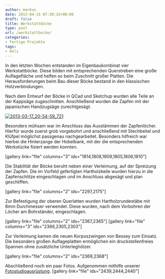 ```yaml
---
author: markus
date: 2013-04-15 07:30:33+00:00
draft: false
title: Werkstattböcke
type: post
url: /werkstattbocke/
categories:
- Fertige Projekte
tags:
- Holz
---
```


In den letzten Wochen entstanden im Eigenbaukombinat vier Werkstattböcke. Diese bilden mit entsprechenden Querstreben eine große Auflagefläche und helfen so beim Zuschnitt großer Platten. Die Herausforderungen beim Bau dieser Böcke bestand in den klassischen Holzverbindungen.

<!-- more -->

Nach dem Entwurf der Böcke in QCad und Sketchup wurden alle Teile an der Kappsäge zugeschnitten. Anschließend wurden die Zapfen mit der japanischen Handzugsäge zurechtgesägt.

[![2013-03-17_20-54-59_721](/wp-content/uploads/2013/04/2013-03-17_20-54-59_721-224x300.jpg)
](/wp-content/uploads/2013/04/2013-03-17_20-54-59_721.jpg)

Besonders mühsam war im Anschluss das Ausstämmen der Zapfenlöcher. Hierfür wurde zuerst grob vorgebohrt und anschließend mit Stechbeitel und Klüfpel möglichst passgenau nachgearbeitet. Besonders hilfreich war hierbei die Hinterzange der Hobelbank, mit der die entsprechenden Werkstücke fixiert werden konnten.

[gallery link="file" columns="3" ids="1814,1808,1809,1805,1806,1810"]

Die Stabilität der Böcke beruht neben einer Verleimung, auf der Spreizung der Zapfen. Die im Vorfeld gefertigten Hartholzkeile wurden hierzu in die Zapfenschlitze eingeschlagen und im Anschluss abgesägt und plan geschliffen.

[gallery link="file" columns="2" ids="2297,2175"]

Zur Befestigung der oberen Querlatten wurden Hartholzrundestäbe mit 8mm Durchmesser verwendet. Diese wurden, nach dem Vorbohren der Löcher am Bohrständer, eingeschlagen.

[gallery link="file" columns="2" ids="2367,2365"]
[gallery link="file" columns="3" ids="2366,2305,2303"]

Zur Verleimung kamen die neuen Korpuszwingen von Bessey zum Einsatz. Die besonders großen Auflageplatten ermöglichen ein druckstellenfreies Spannen ohne zusätzliche Unterleghölzer.

[gallery link="file" columns="2" ids="2369,2368"]

Abschließend noch ein paar Fotos. Aufgenommen mithilfe unserer [Fotostudioausrüstung](/werkstatt/studio/).
[gallery link="file" ids="2439,2444,2440"]



